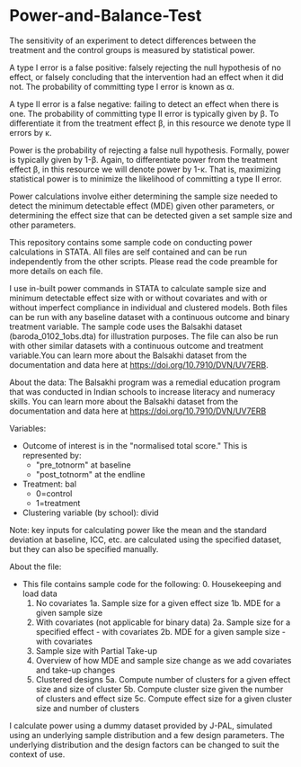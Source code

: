 # Power-and-Balance-Test

The sensitivity of an experiment to detect differences between the treatment and the control groups is measured by statistical power.  

A type I error is a false positive: falsely rejecting the null hypothesis of no effect, or falsely concluding that the intervention had an effect when it did not. The probability of committing type I error is known as α.

A type II error is a false negative: failing to detect an effect when there is one. The probability of committing type II error is typically given by β. To differentiate it from the treatment effect β, in this resource we denote type II errors by κ.

Power is the probability of rejecting a false null hypothesis. Formally, power is typically given by 1-β. Again, to differentiate power from the treatment effect β, in this resource we will denote power by 1-κ. That is, maximizing statistical power is to minimize the likelihood of committing a type II error.

Power calculations involve either determining the sample size needed to detect the minimum detectable effect (MDE) given other parameters, or determining the effect size that can be detected given a set sample size and other parameters. 

This repository contains some sample code on conducting power calculations in STATA. All files are self contained and can be run independently from the other scripts. Please read the code preamble for more details on each file. 

I use in-built power commands in STATA to calculate sample size and minimum detectable effect size with or without covariates and with or without imperfect compliance in individual and clustered models. Both files can be run with any baseline dataset with a continuous outcome and binary treatment variable. 
The sample code uses the Balsakhi dataset (baroda_0102_1obs.dta) for illustration purposes. The file can also be run with other similar datasets with a continuous outcome and treatment variable.You can learn more about the Balsakhi dataset from the documentation and data here at https://doi.org/10.7910/DVN/UV7ERB.

About the data: The Balsakhi program was a remedial education program that was conducted in Indian schools to increase literacy and numeracy skills. 
You can learn more about the Balsakhi dataset from the documentation and data here at https://doi.org/10.7910/DVN/UV7ERB

Variables:
- Outcome of interest is in the "normalised total score." This is represented by: 
	- "pre_totnorm" at baseline
	- "post_totnorm" at the endline
- Treatment: bal
	- 0=control
	- 1=treatment
- Clustering variable (by school): divid

Note: key inputs for calculating power like the mean and the standard deviation at baseline, ICC, etc. are calculated 
using the specified dataset, but they can also be specified manually.

About the file:
- This file contains sample code for the following:
	0. Housekeeping and load data
	1. No covariates
		1a. Sample size for a given effect size
		1b. MDE for a given sample size
	2. With covariates (not applicable for binary data)
		2a. Sample size for a specified effect - with covariates 
		2b. MDE for a given sample size - with covariates
	3. Sample size with Partial Take-up
	4. Overview of how MDE and sample size change as we add covariates and take-up changes
	5. Clustered designs
		5a. Compute number of clusters for a given effect size and size of cluster 
		5b. Compute cluster size given the number of clusters and effect size 
		5c. Compute effect size for a given cluster size and number of clusters

I calculate power using a dummy dataset provided by J-PAL, simulated using an underlying sample distribution and a few design parameters. The underlying distribution and the design factors can be changed to suit the context of use.

